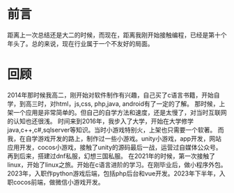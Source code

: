 # 前言
距离上一次总结还是大二的时候，而现在，距离我刚开始接触编程，已经是第十个年头了。总的来说，现在行业属于一个不友好的局面。
# 回顾
2014年那时候我高二，刚开始对软件制作有兴趣，自己买了c语言书籍，开始自学，到高三时，对html，js,css, php,java, android有了一定的了解。
那时候，上架一个应用是非常简单的。但自己的自学方法和速度，还是太慢了，对当时互联网的认知也还很浅。
时间来到2016年，我步入了大学，开始在大学修学java,c++,c#,sqlserver等知识。当时小游戏特别火，上架也只需要一个软著。
而我，在自学游戏开发的路上，制作过一些小游戏。unity小游戏，app开发，网站应用开发，cocos小游戏，接触了unity的源码最后一战，运营过自媒体公众号。
再到后来，搭建过dnf私服，幻想三国私服。
在2021年的时候，第一次接触了linux，开始了linux之旅。开始在c语言进阶的学习。在刚毕业后，做小程序外包。
2023年，入职作python游戏后端，包括php后台和vue开发。2023年下半年，入职cocos前端，做微信小游戏开发。